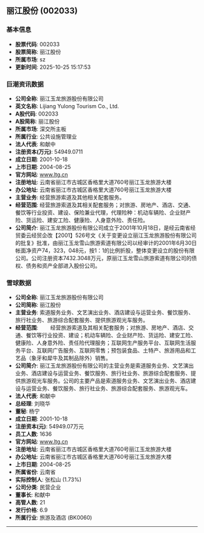 ## 丽江股份 (002033)

### 基本信息

- **股票代码**: 002033
- **股票简称**: 丽江股份
- **所属市场**: sz
- **更新时间**: 2025-10-25 15:17:53

### 巨潮资讯数据

- **公司全称**: 丽江玉龙旅游股份有限公司
- **英文名称**: Lijiang Yulong Tourism Co., Ltd.
- **A股代码**: 002033
- **A股简称**: 丽江股份
- **所属市场**: 深交所主板
- **所属行业**: 公共设施管理业
- **法人代表**: 和献中
- **注册资本(万元)**: 54949.0711
- **成立日期**: 2001-10-18
- **上市日期**: 2004-08-25
- **官方网站**: www.ltg.cn
- **注册地址**: 云南省丽江市古城区香格里大道760号丽江玉龙旅游大楼
- **办公地址**: 云南省丽江市古城区香格里大道760号丽江玉龙旅游大楼
- **主营业务**: 经营旅游索道及其他相关配套服务。
- **经营范围**: 经营旅游索道及其相关配套服务；对旅游、房地产、酒店、交通、餐饮等行业投资、建设、保险兼业代理，代理险种：机动车辆险、企业财产险、货运险、建安工险、健康险、人身意外险、责任险。
- **公司简介**: 丽江玉龙旅游股份有限公司成立于2001年10月18日，是经云南省经贸委云经贸企改【2001】526号文《关于变更设立丽江玉龙旅游股份有限公司的批复》批准，由丽江玉龙雪山旅游索道有限公司以经审计的2001年6月30日帐面净资产74，323，048元，按1：1的比例折股，整体变更设立的股份有限公司。公司注册资本7432.3048万元，原丽江玉龙雪山旅游索道有限公司的债权、债务和资产全部进入股份公司。

### 雪球数据

- **公司全称**: 丽江玉龙旅游股份有限公司
- **公司简称**: 丽江股份
- **主营业务**: 索道服务业务、文艺演出业务、酒店建设与运营业务、餐饮服务、旅行社业务、旅游综合配套服务、提供旅游观光车服务。
- **经营范围**: 　　经营旅游索道及其相关配套服务；对旅游、房地产、酒店、交通、餐饮等行业投资、建设；机动车辆险、企业财产险、货运险、建安工险、健康险、人身意外险、责任险代理服务；互联网生产服务平台、互联网生活服务平台、互联网广告服务、互联网零售；预包装食品、土特产、旅游用品和工艺品（象牙和犀牛及其制品除外）销售。
- **公司简介**: 丽江玉龙旅游股份有限公司的主营业务是索道服务业务、文艺演出业务、酒店建设与运营业务、餐饮服务、旅行社业务、旅游综合配套服务、提供旅游观光车服务。公司的主要产品是索道服务业务、文艺演出业务、酒店建设与运营业务、餐饮服务、旅行社业务、旅游综合配套服务、旅游观光车。
- **法人代表**: 和献中
- **总经理**: 刘晓华
- **董秘**: 杨宁
- **成立日期**: 2001-10-18
- **注册资本(元)**: 54949.07万元
- **员工人数**: 1636
- **官方网站**: www.ltg.cn
- **注册地址**: 云南省丽江市古城区香格里大道760号丽江玉龙旅游大楼
- **办公地址**: 云南省丽江市古城区香格里大道760号丽江玉龙旅游大楼
- **上市日期**: 2004-08-25
- **所属省份**: 云南省
- **实际控制人**: 张松山 (1.73%)
- **公司分类**: 民营企业
- **董事长**: 和献中
- **高管人数**: 21
- **发行价格**: 6.9
- **所属行业**: 旅游及酒店 (BK0060)

---